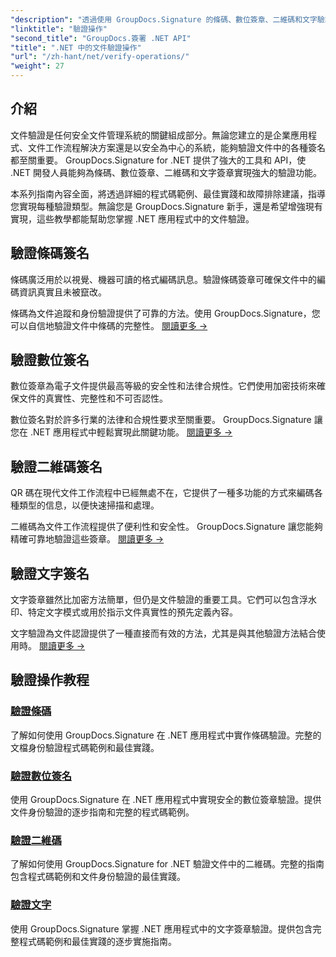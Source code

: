 ```yaml
---
"description": "透過使用 GroupDocs.Signature 的條碼、數位簽章、二維碼和文字驗證的綜合教程，掌握 .NET 應用程式中的文件驗證。"
"linktitle": "驗證操作"
"second_title": "GroupDocs.簽署 .NET API"
"title": ".NET 中的文件驗證操作"
"url": "/zh-hant/net/verify-operations/"
"weight": 27
---
```


## 介紹

文件驗證是任何安全文件管理系統的關鍵組成部分。無論您建立的是企業應用程式、文件工作流程解決方案還是以安全為中心的系統，能夠驗證文件中的各種簽名都至關重要。 GroupDocs.Signature for .NET 提供了強大的工具和 API，使 .NET 開發人員能夠為條碼、數位簽章、二維碼和文字簽章實現強大的驗證功能。

本系列指南內容全面，將透過詳細的程式碼範例、最佳實踐和故障排除建議，指導您實現每種驗證類型。無論您是 GroupDocs.Signature 新手，還是希望增強現有實現，這些教學都能幫助您掌握 .NET 應用程式中的文件驗證。

## 驗證條碼簽名

條碼廣泛用於以視覺、機器可讀的格式編碼訊息。驗證條碼簽章可確保文件中的編碼資訊真實且未被竄改。

條碼為文件追蹤和身份驗證提供了可靠的方法。使用 GroupDocs.Signature，您可以自信地驗證文件中條碼的完整性。 [閱讀更多 →](/net/verify-operations/verify-barcode/)

## 驗證數位簽名

數位簽章為電子文件提供最高等級的安全性和法律合規性。它們使用加密技術來確保文件的真實性、完整性和不可否認性。


數位簽名對於許多行業的法律和合規性要求至關重要。 GroupDocs.Signature 讓您在 .NET 應用程式中輕鬆實現此關鍵功能。 [閱讀更多 →](/net/verify-operations/verify-digital/)

## 驗證二維碼簽名

QR 碼在現代文件工作流程中已經無處不在，它提供了一種多功能的方式來編碼各種類型的信息，以便快速掃描和處理。

二維碼為文件工作流程提供了便利性和安全性。 GroupDocs.Signature 讓您能夠精確可靠地驗證這些簽章。 [閱讀更多 →](/net/verify-operations/verify-qr-code/)

## 驗證文字簽名

文字簽章雖然比加密方法簡單，但仍是文件驗證的重要工具。它們可以包含浮水印、特定文字模式或用於指示文件真實性的預先定義內容。

文字驗證為文件認證提供了一種直接而有效的方法，尤其是與其他驗證方法結合使用時。 [閱讀更多 →](/net/verify-operations/verify-text/)

## 驗證操作教程
### [驗證條碼](./verify-barcode/)
了解如何使用 GroupDocs.Signature 在 .NET 應用程式中實作條碼驗證。完整的文檔身份驗證程式碼範例和最佳實踐。

### [驗證數位簽名](./verify-digital/)
使用 GroupDocs.Signature 在 .NET 應用程式中實現安全的數位簽章驗證。提供文件身份驗證的逐步指南和完整的程式碼範例。

### [驗證二維碼](./verify-qr-code/)
了解如何使用 GroupDocs.Signature for .NET 驗證文件中的二維碼。完整的指南包含程式碼範例和文件身份驗證的最佳實踐。

### [驗證文字](./verify-text/)
使用 GroupDocs.Signature 掌握 .NET 應用程式中的文字簽章驗證。提供包含完整程式碼範例和最佳實踐的逐步實施指南。